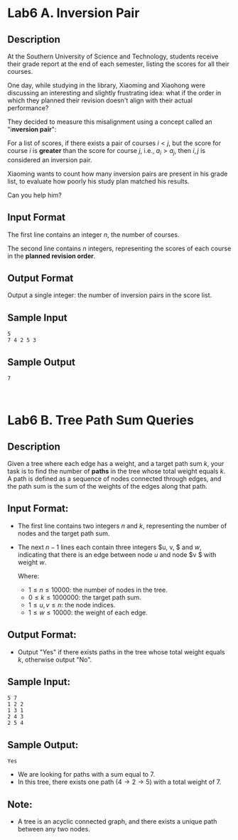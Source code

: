 # Lab6 A. Inversion Pair

## Description

At the Southern University of Science and Technology, students receive their grade report at the end of each semester, listing the scores for all their courses.

One day, while studying in the library, Xiaoming and Xiaohong were discussing an interesting and slightly frustrating idea: what if the order in which they planned their revision doesn't align with their actual performance?

They decided to measure this misalignment using a concept called an "i**nversion pair**":

For a list of scores, if there exists a pair of courses $i<j$, but the score for course $i$ is **greater** than the score for course $j$, i.e., $a_i > a_j$, then $i, j$ is considered an inversion pair.

Xiaoming wants to count how many inversion pairs are present in his grade list, to evaluate how poorly his study plan matched his results.

Can you help him?

## Input Format

The first line contains an integer $n$, the number of courses.

The second line contains $n$ integers, representing the scores of each course in the **planned revision order**.

## Output Format

Output a single integer: the number of inversion pairs in the score list.

## Sample Input
```
5
7 4 2 5 3
```

## Sample Output
```
7
```

<br>

# Lab6 B. Tree Path Sum Queries

## Description

Given a tree where each edge has a weight, and a target path sum $k$, your task is to find the number of **paths** in the tree whose total weight equals $k$. A path is defined as a sequence of nodes connected through edges, and the path sum is the sum of the weights of the edges along that path.

## Input Format:

* The first line contains two integers $n$ and $k$, representing the number of nodes and the target path sum.

* The next $n−1$ lines each contain three integers $u, v, $ and $w,$ indicating that there is an edge between node $u$ and node $v $ with weight $w$.

  Where:

  * $1 \leq n \leq 10000$: the number of nodes in the tree.
  * $0 \leq k \leq 1000000$: the target path sum.
  * $1 \leq u, v \leq n$: the node indices.
  * $1 \leq w \leq 10000$: the weight of each edge.

## Output Format:

* Output "Yes" if there exists paths in the tree whose total weight equals $k$, otherwise output "No".

## Sample Input:

```
5 7
1 2 2
1 3 1
2 4 3
2 5 4
```

## Sample Output:

```
Yes
```

* We are looking for paths with a sum equal to $7$.
* In this tree, there exists one path ($4 \to 2 \to 5$) with a total weight of $7$.


## Note:

* A tree is an acyclic connected graph, and there exists a unique path between any two nodes.
